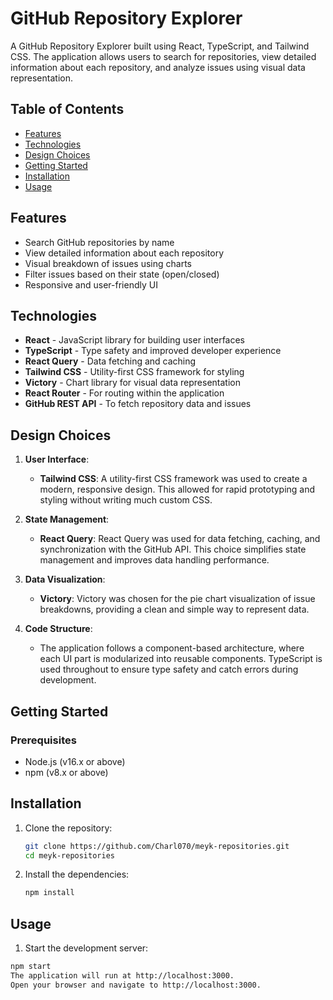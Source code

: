 # GitHub Repository Explorer

A GitHub Repository Explorer built using React, TypeScript, and Tailwind CSS. The application allows users to search for repositories, view detailed information about each repository, and analyze issues using visual data representation.

## Table of Contents
- [Features](#features)
- [Technologies](#technologies)
- [Design Choices](#design-choices)
- [Getting Started](#getting-started)
- [Installation](#installation)
- [Usage](#usage)


## Features
- Search GitHub repositories by name
- View detailed information about each repository
- Visual breakdown of issues using charts
- Filter issues based on their state (open/closed)
- Responsive and user-friendly UI

## Technologies
- **React** - JavaScript library for building user interfaces
- **TypeScript** - Type safety and improved developer experience
- **React Query** - Data fetching and caching
- **Tailwind CSS** - Utility-first CSS framework for styling
- **Victory** - Chart library for visual data representation
- **React Router** - For routing within the application
- **GitHub REST API** - To fetch repository data and issues

## Design Choices
1. **User Interface**: 
   - **Tailwind CSS**: A utility-first CSS framework was used to create a modern, responsive design. This allowed for rapid prototyping and styling without writing much custom CSS.
   
2. **State Management**:
   - **React Query**: React Query was used for data fetching, caching, and synchronization with the GitHub API. This choice simplifies state management and improves data handling performance.

3. **Data Visualization**:
   - **Victory**: Victory was chosen for the pie chart visualization of issue breakdowns, providing a clean and simple way to represent data.

4. **Code Structure**:
   - The application follows a component-based architecture, where each UI part is modularized into reusable components. TypeScript is used throughout to ensure type safety and catch errors during development.

## Getting Started
### Prerequisites
- Node.js (v16.x or above)
- npm (v8.x or above)

## Installation
1. Clone the repository:
   ```bash
   git clone https://github.com/Charl070/meyk-repositories.git
   cd meyk-repositories

2. Install the dependencies:
   ```bash
   npm install

## Usage
1. Start the development server:
```bash
npm start
The application will run at http://localhost:3000.
Open your browser and navigate to http://localhost:3000.
   
